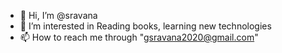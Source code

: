 - 👋 Hi, I’m @sravana 
- 👀 I’m interested in Reading books, learning new technologies  
- 📫 How to reach me through "gsravana2020@gmail.com"

<!---
sravanag/sravanag is a ✨ special ✨ repository because its `README.md` (this file) appears on your GitHub profile.
You can click the Preview link to take a look at your changes.
--->
